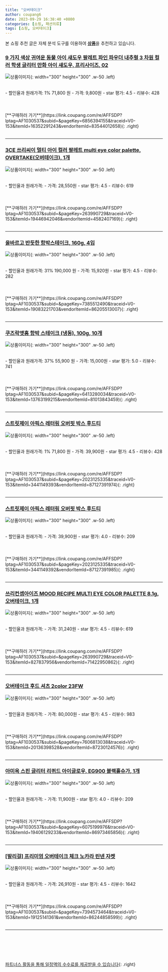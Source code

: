```yaml
---
title: "오버테이크"
author: coupang6
date: 2023-09-29 16:38:40 +0800
categories: [쇼핑, 패션의류]
tags: [쇼핑, 오버테이크]
---
```


본 쇼핑 추천 글은 자체 분석 도구를 이용하여 [**상품**](https://link.coupang.com/a/bao1ui)을 추천하고 있습니다.

### [9 가지 색상 귀여운 동물 아이 섀도우 팔레트 파인 파우더 내추럴 3 차원 컬러 학생 글리터 만화 아이 섀도우, 프리사이즈, 02](https://link.coupang.com/re/AFFSDP?lptag=AF1030537&subid=&pageKey=6856394155&traceid=V0-153&itemId=16352291243&vendorItemId=83544012658)

![상품이미지](https://thumbnail10.coupangcdn.com/thumbnails/remote/230x230ex/image/vendor_inventory/14ee/d3cd6dd089b017ab8ff87cd3817adc6d9b80c45f8ed0afe1c4f8cbb5a830.jpg){: width="300" height="300" .w-50 .left}


<br>
- 할인율과 원래가격: 1%  71,800   원
- 가격: 9,800원
- star 평가: 4.5
- 리뷰수: 428
<br>
<br>
<br>
<br>
[**구매하러 가기**](https://link.coupang.com/re/AFFSDP?lptag=AF1030537&subid=&pageKey=6856394155&traceid=V0-153&itemId=16352291243&vendorItemId=83544012658){: .right}
<br>
<br>

---

### [3CE 쓰리씨이 멀티 아이 컬러 팔레트 multi eye color palette, OVERTAKE(오버테이크), 1개](https://link.coupang.com/re/AFFSDP?lptag=AF1030537&subid=&pageKey=263990729&traceid=V0-153&itemId=19446942046&vendorItemId=4582407169)

![상품이미지](https://thumbnail7.coupangcdn.com/thumbnails/remote/230x230ex/image/vendor_inventory/7c50/f522c3d54314ad58254e2d9c0322f161a5b7dde9ef4fd945edbbaa78c69d.jpg){: width="300" height="300" .w-50 .left}


<br>
- 할인율과 원래가격: 
- 가격: 28,550원
- star 평가: 4.5
- 리뷰수: 619
<br>
<br>
<br>
<br>
[**구매하러 가기**](https://link.coupang.com/re/AFFSDP?lptag=AF1030537&subid=&pageKey=263990729&traceid=V0-153&itemId=19446942046&vendorItemId=4582407169){: .right}
<br>
<br>

---

### [올바르고 반듯한 함박스테이크, 160g, 4입](https://link.coupang.com/re/AFFSDP?lptag=AF1030537&subid=&pageKey=7385512490&traceid=V0-153&itemId=19083221703&vendorItemId=86205513007)

![상품이미지](https://thumbnail8.coupangcdn.com/thumbnails/remote/230x230ex/image/retail/images/532069981260245-8dd3bb17-1681-4460-a6c6-a740a9693d79.jpg){: width="300" height="300" .w-50 .left}


<br>
- 할인율과 원래가격: 31%  190,000   원
- 가격: 15,920원
- star 평가: 4.5
- 리뷰수: 282
<br>
<br>
<br>
<br>
[**구매하러 가기**](https://link.coupang.com/re/AFFSDP?lptag=AF1030537&subid=&pageKey=7385512490&traceid=V0-153&itemId=19083221703&vendorItemId=86205513007){: .right}
<br>
<br>

---

### [쿠즈락앳홈 함박 스테이크 (냉동), 100g, 10개](https://link.coupang.com/re/AFFSDP?lptag=AF1030537&subid=&pageKey=6413280034&traceid=V0-153&itemId=13763199215&vendorItemId=81013843459)

![상품이미지](https://thumbnail7.coupangcdn.com/thumbnails/remote/230x230ex/image/retail/images/2022/03/17/13/0/94f4ab6c-fd80-4fc0-b7a0-31b04c5252ab.jpg){: width="300" height="300" .w-50 .left}


<br>
- 할인율과 원래가격: 37%  55,900   원
- 가격: 15,000원
- star 평가: 5.0
- 리뷰수: 741
<br>
<br>
<br>
<br>
[**구매하러 가기**](https://link.coupang.com/re/AFFSDP?lptag=AF1030537&subid=&pageKey=6413280034&traceid=V0-153&itemId=13763199215&vendorItemId=81013843459){: .right}
<br>
<br>

---

### [스트릿제이 아픽스 레터링 오버핏 박스 후드티](https://link.coupang.com/re/AFFSDP?lptag=AF1030537&subid=&pageKey=2023125335&traceid=V0-153&itemId=3441149393&vendorItemId=87127391974)

![상품이미지](https://thumbnail8.coupangcdn.com/thumbnails/remote/230x230ex/image/vendor_inventory/045d/0e51765e53da1f512f4bc65cd0706caee50bf9cb48519b9aca70ea860a79.jpg){: width="300" height="300" .w-50 .left}


<br>
- 할인율과 원래가격: 1%  71,800   원
- 가격: 39,900원
- star 평가: 4.5
- 리뷰수: 428
<br>
<br>
<br>
<br>
[**구매하러 가기**](https://link.coupang.com/re/AFFSDP?lptag=AF1030537&subid=&pageKey=2023125335&traceid=V0-153&itemId=3441149393&vendorItemId=87127391974){: .right}
<br>
<br>

---

### [스트릿제이 아픽스 레터링 오버핏 박스 후드티](https://link.coupang.com/re/AFFSDP?lptag=AF1030537&subid=&pageKey=2023125335&traceid=V0-153&itemId=3441149392&vendorItemId=87127391985)

![상품이미지](https://thumbnail10.coupangcdn.com/thumbnails/remote/230x230ex/image/vendor_inventory/e693/cdfb567fb7147c260c666980a1091c66d39b4286f2e246b188aca35b9c25.jpg){: width="300" height="300" .w-50 .left}


<br>
- 할인율과 원래가격: 
- 가격: 39,900원
- star 평가: 4.0
- 리뷰수: 209
<br>
<br>
<br>
<br>
[**구매하러 가기**](https://link.coupang.com/re/AFFSDP?lptag=AF1030537&subid=&pageKey=2023125335&traceid=V0-153&itemId=3441149392&vendorItemId=87127391985){: .right}
<br>
<br>

---

### [쓰리컨셉아이즈 MOOD RECIPE MULTI EYE COLOR PALETTE 8.1g, 오버테이크, 1개](https://link.coupang.com/re/AFFSDP?lptag=AF1030537&subid=&pageKey=263990729&traceid=V0-153&itemId=827837956&vendorItemId=71422950862)

![상품이미지](https://thumbnail7.coupangcdn.com/thumbnails/remote/230x230ex/image/vendor_inventory/6014/57caa64a924e1391ab182a35f663a65646fa7392795b4b8ae6729e0623d4.jpg){: width="300" height="300" .w-50 .left}


<br>
- 할인율과 원래가격: 
- 가격: 31,240원
- star 평가: 4.5
- 리뷰수: 619
<br>
<br>
<br>
<br>
[**구매하러 가기**](https://link.coupang.com/re/AFFSDP?lptag=AF1030537&subid=&pageKey=263990729&traceid=V0-153&itemId=827837956&vendorItemId=71422950862){: .right}
<br>
<br>

---

### [오버테이크 후드 셔츠 2color 23FW](https://link.coupang.com/re/AFFSDP?lptag=AF1030537&subid=&pageKey=7606813038&traceid=V0-153&itemId=20136398528&vendorItemId=87230124576)

![상품이미지](https://thumbnail8.coupangcdn.com/thumbnails/remote/230x230ex/image/vendor_inventory/add1/74b7b91c4d5282ad254d69bf22d171f61c2694f3a34bdf04465dd556e108.jpg){: width="300" height="300" .w-50 .left}


<br>
- 할인율과 원래가격: 
- 가격: 80,000원
- star 평가: 4.5
- 리뷰수: 983
<br>
<br>
<br>
<br>
[**구매하러 가기**](https://link.coupang.com/re/AFFSDP?lptag=AF1030537&subid=&pageKey=7606813038&traceid=V0-153&itemId=20136398528&vendorItemId=87230124576){: .right}
<br>
<br>

---

### [아미옥 스핀 글리터 리퀴드 아이글로우, EG900 블랙홀슈가, 1개](https://link.coupang.com/re/AFFSDP?lptag=AF1030537&subid=&pageKey=6075199976&traceid=V0-153&itemId=19406129233&vendorItemId=86973465856)

![상품이미지](https://thumbnail6.coupangcdn.com/thumbnails/remote/230x230ex/image/vendor_inventory/8a4f/3162643d629afd23970e017aed85edf00f412914caaaf73b8a48b3a2afec.jpg){: width="300" height="300" .w-50 .left}


<br>
- 할인율과 원래가격: 
- 가격: 11,900원
- star 평가: 4.0
- 리뷰수: 209
<br>
<br>
<br>
<br>
[**구매하러 가기**](https://link.coupang.com/re/AFFSDP?lptag=AF1030537&subid=&pageKey=6075199976&traceid=V0-153&itemId=19406129233&vendorItemId=86973465856){: .right}
<br>
<br>

---

### [[발리걸] 프리미엄 오버테이크 체크 노카라 린넨 자켓](https://link.coupang.com/re/AFFSDP?lptag=AF1030537&subid=&pageKey=7394573464&traceid=V0-153&itemId=19125141361&vendorItemId=86244858599)

![상품이미지](https://thumbnail6.coupangcdn.com/thumbnails/remote/230x230ex/image/vendor_inventory/8cf8/50010af1cd36f40abeade7c8e4d21a50cbdefb7619871d9e35a64aa0ff96.JPG){: width="300" height="300" .w-50 .left}


<br>
- 할인율과 원래가격: 
- 가격: 26,910원
- star 평가: 4.5
- 리뷰수: 1642
<br>
<br>
<br>
<br>
[**구매하러 가기**](https://link.coupang.com/re/AFFSDP?lptag=AF1030537&subid=&pageKey=7394573464&traceid=V0-153&itemId=19125141361&vendorItemId=86244858599){: .right}
<br>
<br>

---
<br><br><br><br><br> [파트너스 활동을 통해 일정액의 수수료를 제공받을 수 있습니다](https://link.coupang.com/a/bao1ui){: .right}